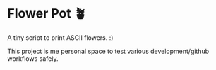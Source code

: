 # Flower Pot 🪴

A tiny script to print ASCII flowers. :)

This project is me personal space to test various development/github workflows safely.
